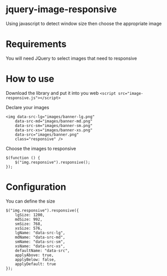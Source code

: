 # jquery-image-responsive
Using javascript to detect window size then choose the appropriate image

# Requirements
You will need JQuery to select images that need to responsive

# How to use

Download the library and put it into you web
```<script src="image-responsive.js"></script>```

Declare your images
```
<img data-src-lg="images/banner-lg.png" 
    data-src-md="images/banner-md.png" 
    data-src-sm="images/banner-sm.png" 
    data-src-xs="images/banner-xs.png" 
    data-src="images/banner.png" 
    class="responsive" />
```

Choose the images to responsive
```
$(function () {
    $("img.responsive").responsive();
});
```

# Configuration
You can define the size

```
$("img.responsive").responsive({
    lgSize: 1200,
    mdSize: 992,
    smSize: 768,
    xsSize: 576,
    lgName: "data-src-lg",
    mdName: "data-src-md",
    smName: "data-src-sm",
    xsName: "data-src-xs",
    defaultName: "data-src",
    applyAbove: true,
    applyBelow: false,
    applyDefault: true
});
```
